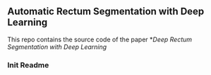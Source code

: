 ## Automatic Rectum Segmentation with Deep Learning

This repo contains the source code of the paper **Deep Rectum Segmentation with Deep Learning*

### Init Readme
